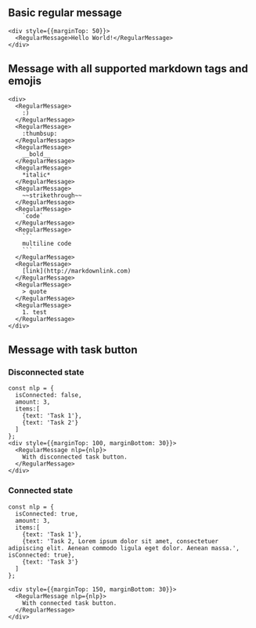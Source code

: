 ## Basic regular message

```
<div style={{marginTop: 50}}>
  <RegularMessage>Hello World!</RegularMessage>
</div>
```

## Message with all supported markdown tags and emojis

```
<div>
  <RegularMessage>
    :)
  </RegularMessage>
  <RegularMessage>
    :thumbsup:
  </RegularMessage>
  <RegularMessage>
    __bold__
  </RegularMessage>
  <RegularMessage>
    *italic*
  </RegularMessage>
  <RegularMessage>
    ~~strikethrough~~
  </RegularMessage>
  <RegularMessage>
    `code`
  </RegularMessage>
  <RegularMessage>
    ```
    multiline code
    ```
  </RegularMessage>
  <RegularMessage>
    [link](http://markdownlink.com)
  </RegularMessage>
  <RegularMessage>
    > quote
  </RegularMessage>
  <RegularMessage>
    1. test
  </RegularMessage>
</div>
```

## Message with task button

### Disconnected state

```
const nlp = {
  isConnected: false,
  amount: 3,
  items:[
    {text: 'Task 1'},
    {text: 'Task 2'}
  ]
};
<div style={{marginTop: 100, marginBottom: 30}}>
  <RegularMessage nlp={nlp}>
    With disconnected task button.
  </RegularMessage>
</div>
```

### Connected state

```
const nlp = {
  isConnected: true,
  amount: 3,
  items:[
    {text: 'Task 1'},
    {text: 'Task 2, Lorem ipsum dolor sit amet, consectetuer adipiscing elit. Aenean commodo ligula eget dolor. Aenean massa.', isConnected: true},
    {text: 'Task 3'}
  ]
};

<div style={{marginTop: 150, marginBottom: 30}}>
  <RegularMessage nlp={nlp}>
    With connected task button.
  </RegularMessage>
</div>
```
